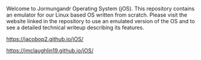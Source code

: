 Welcome to Jormungandr Operating System (jOS). This repository contains an emulator for our Linux based OS written from scratch. Please visit the website linked in the repository to use an emulated version of the OS and to see a detailed technical writeup describing its features.

https://jacobop2.github.io/jOS/

https://jmclaughlin19.github.io/jOS/
